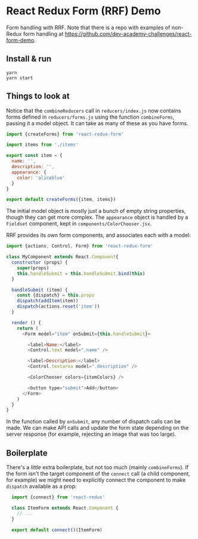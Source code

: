 # React Redux Form (RRF) Demo

Form handling with RRF. Note that there is a repo with examples of non-Redux form handling at https://github.com/dev-academy-challenges/react-form-demo.


## Install & run

```shell
yarn
yarn start
```


## Things to look at

Notice that the `combineReducers` call in `reducers/index.js` now contains forms defined in `reducers/forms.js` using the function `combineForms`, passing it a model object. It can take as many of these as you have forms.

```js
import {createForms} from 'react-redux-form'

import items from './items'

export const item = {
  name: '',
  description: '',
  appearance: {
    color: 'aliceblue'
  }
}

export default createForms({item, items})
```

The initial model object is mostly just a bunch of empty string properties, though they can get more complex. The `appearance` object is handled by a `Fieldset` component, kept in `components/ColorChooser.jsx`.

RRF provides its own form components, and associates each with a model:

```js
import {actions, Control, Form} from 'react-redux-form'

class MyComponent extends React.Component{
  constructor (props) {
    super(props)
    this.handleSubmit = this.handleSubmit.bind(this)
  }

  handleSubmit (item) {
    const {dispatch} = this.props
    dispatch(addItem(item))
    dispatch(actions.reset('item'))
  }

  render () {
    return (
      <Form model="item" onSubmit={this.handleSubmit}>

        <label>Name:</label>
        <Control.text model=".name" />

        <label>Description:</label>
        <Control.textarea model=".description" />

        <ColorChooser colors={itemColors} />

        <button type="submit">Add</button>
      </Form>
    )
  }
}
```

In the function called by `onSubmit`, any number of dispatch calls can be made. We can make API calls and update the form state depending on the server response (for example, rejecting an image that was too large).


## Boilerplate

There's a _little_ extra boilerplate, but not too much (mainly `combineForms`). If the form isn't the target component of the `connect` call (a child component, for example) we might need to explicitly connect the component to make `dispatch` available as a prop:

```js
  import {connect} from 'react-redux'

  class ItemForm extends React.Component {
    // ...
  }

  export default connect()(ItemForm)
```
